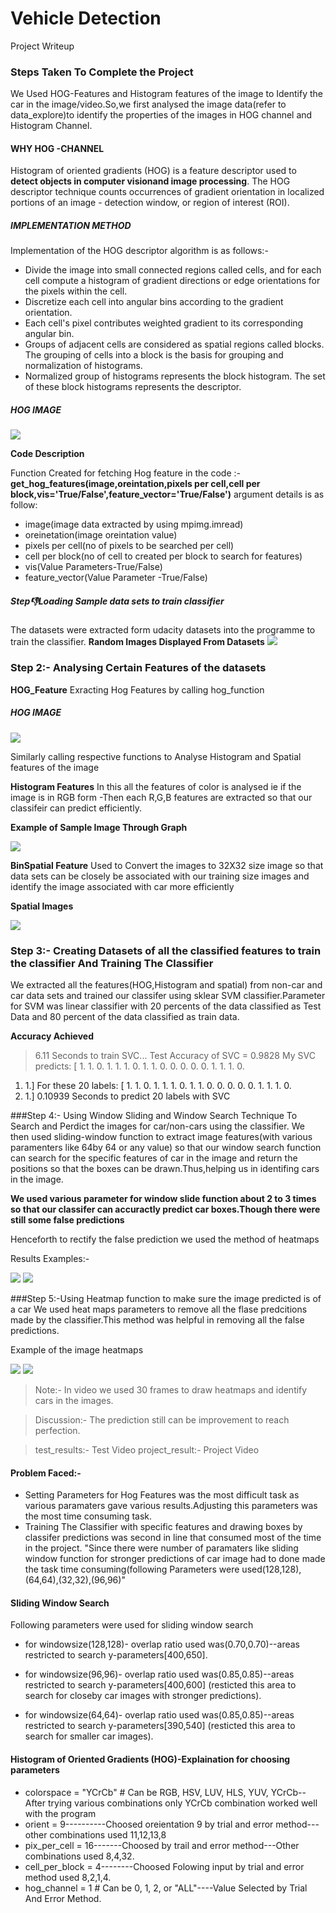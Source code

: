 # Vehicle Detection
Project Writeup

### Steps Taken To Complete the Project

We Used HOG-Features and Histogram features of the image to Identify the car in the image/video.So,we first analysed the image data(refer to data_explore)to identify the properties of the images in HOG channel and Histogram Channel.

#### WHY HOG -CHANNEL
Histogram of oriented gradients (HOG) is a feature descriptor used to **detect objects in computer visionand image processing**. The HOG descriptor technique counts occurrences of gradient orientation in localized portions of an image - detection window, or region of interest (ROI).
##### IMPLEMENTATION METHOD

Implementation of the HOG descriptor algorithm is as follows:-

- Divide the image into small connected regions called cells, and for each cell compute a histogram of gradient directions or edge orientations for the pixels within the cell.
- Discretize each cell into angular bins according to the gradient orientation.
- Each cell's pixel contributes weighted gradient to its corresponding angular bin.
- Groups of adjacent cells are considered as spatial regions called blocks. The grouping of cells into a block is the basis for grouping and normalization of histograms.
- Normalized group of histograms represents the block histogram. The set of these block histograms represents the descriptor.
##### HOG IMAGE
![](show/1.png)

**Code Description**

Function Created for fetching Hog feature in the code :-
**get_hog_features(image,oreintation,pixels per cell,cell per block,vis='True/False',feature_vector='True/False')**
argument details is as follow:


- image(image data extracted by using mpimg.imread)
- oreinetation(image oreintation value)
- pixels per cell(no of pixels to be searched per cell)
- cell per block(no of cell to created per block to search for features)
- vis(Value Parameters-True/False)
- feature_vector(Value Parameter -True/False)


##### Step:-1:Loading Sample data sets to train classifier

The datasets were extracted form udacity datasets into the programme to train the classifier.
**Random Images Displayed From Datasets**
![](show/download.png)	

### Step 2:- Analysing Certain Features of the datasets
**HOG_Feature**
Exracting Hog Features by calling hog_function

##### HOG IMAGE
![](show/16.png)

Similarly calling respective functions to Analyse Histogram and Spatial features of the image

**Histogram Features**
In this all the features of color is analysed ie if the image is in RGB form -Then each R,G,B features are extracted so that our classifeir can predict efficiently.

**Example of Sample Image Through Graph**

![](show/3.png)

**BinSpatial Feature**
Used to Convert the images to 32X32 size image so that data sets can be closely be associated with our training size images and identify the image associated with car more efficiently 

**Spatial Images**

![](show/4.png)


### Step 3:- Creating Datasets of all the classified features to train the classifier And Training The Classifier
We extracted all the features(HOG,Histogram and spatial) from non-car and car data sets and trained our classifer using sklear SVM classifier.Parameter for SVM was linear classifier with 20 percents of the data classified as Test Data and 80 percent of the data classified as train data.

**Accuracy Achieved**
> 6.11 Seconds to train SVC...
Test Accuracy of SVC =  0.9828
My SVC predicts:  [ 1.  1.  0.  1.  1.  1.  0.  1.  1.  0.  0.  0.  0.  0.  1.  1.  1.  0.
  1.  1.]
For these 20 labels:  [ 1.  1.  0.  1.  1.  1.  0.  1.  1.  0.  0.  0.  0.  0.  1.  1.  1.  0.
  1.  1.]
0.10939 Seconds to predict 20 labels with SVC

###Step 4:- Using Window Sliding and Window Search Technique To Search and Perdict the images for car/non-cars using the classifier.
We then used sliding-window function to extract image features(with various paramenters like 64by 64 or any value) so that our window search function can search for the specific features of car in the image and return the positions so that the boxes can be drawn.Thus,helping us in identifing cars in the image.

**We used various parameter for window slide function about 2 to 3 times so that our classifer can accuractly predict car boxes.Though there were still some false predictions**

Henceforth to rectify the false prediction we used the method of heatmaps   

Results Examples:-

![](show/13.png)
![](show/12.png)
 
###Step 5:-Using Heatmap function to make sure the image predicted is of a car
We used heat maps parameters to remove all the flase predcitions made by the classifier.This method was helpful in removing all the false predictions.

Example of the image heatmaps

![](show/14.png)
![](show/15.png)


> Note:- In video we used 30 frames to draw heatmaps and identify cars in the images.
 
>Discussion:- The prediction still can be improvement to reach perfection.



> test_results:- Test Video
> project_result:- Project Video

#### Problem Faced:-

- Setting Parameters for Hog Features was the most difficult task as various paramaters gave various results.Adjusting this parameters was the most time consuming task.
- Training The Classifier with specific features and drawing boxes by classifer predictions was second in line that consumed most of the time in the project.
"Since there were number of paramaters like sliding window function for stronger predictions of car image had to done made the task time consuming(following Parameters were used(128,128),(64,64),(32,32),(96,96)"

#### Sliding Window Search

Following parameters were used for sliding window search

- for windowsize(128,128)- overlap ratio used was(0.70,0.70)--areas restricted to search y-parameters[400,650].

- for windowsize(96,96)- overlap ratio used was(0.85,0.85)--areas restricted to search y-parameters[400,600] (resticted this area to search for closeby car images with stronger predictions). 

- for windowsize(64,64)- overlap ratio used was(0.85,0.85)--areas restricted to search y-parameters[390,540] (resticted this area to search for smaller car images). 

#### Histogram of Oriented Gradients (HOG)-Explaination for choosing parameters


- colorspace = "YCrCb" # Can be RGB, HSV, LUV, HLS, YUV, YCrCb--After trying various combinations only YCrCb combination worked well with the program 
- orient = 9----------Choosed oreientation 9 by trial and error method---other combinations used 11,12,13,8 
- pix_per_cell = 16-------Choosed by trail and error method---Other combinations used 8,4,32.
- cell_per_block = 4--------Choosed Folowing input by trial and error method used 8,2,1,4.
- hog_channel = 1 # Can be 0, 1, 2, or "ALL"----Value Selected by Trial And Error Method.